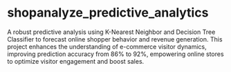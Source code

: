 # shopanalyze_predictive_analytics
A robust predictive analysis using K-Nearest Neighbor and Decision Tree Classifier to forecast online shopper behavior and revenue generation. This project enhances the understanding of e-commerce visitor dynamics, improving prediction accuracy from 86% to 92%, empowering online stores to optimize visitor engagement and boost sales.
